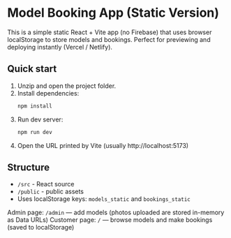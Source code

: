 # Model Booking App (Static Version)

This is a simple static React + Vite app (no Firebase) that uses browser localStorage to store models and bookings.
Perfect for previewing and deploying instantly (Vercel / Netlify).

## Quick start

1. Unzip and open the project folder.
2. Install dependencies:
   ```bash
   npm install
   ```
3. Run dev server:
   ```bash
   npm run dev
   ```
4. Open the URL printed by Vite (usually http://localhost:5173)

## Structure

- `/src` - React source
- `/public` - public assets
- Uses localStorage keys: `models_static` and `bookings_static`

Admin page: `/admin` — add models (photos uploaded are stored in-memory as Data URLs)
Customer page: `/` — browse models and make bookings (saved to localStorage)
